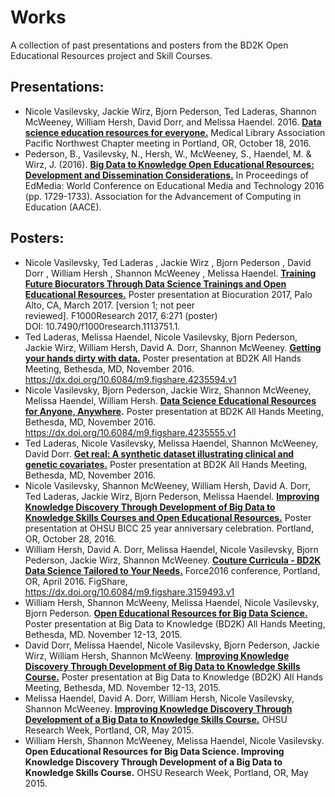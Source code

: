 # Works
A collection of past presentations and posters from the BD2K Open Educational Resources project and Skill Courses.

## Presentations:
- Nicole Vasilevsky, Jackie Wirz, Bjorn Pederson, Ted Laderas, Shannon McWeeney, William Hersh, David Dorr, and Melissa Haendel. 2016. **[Data science education resources for everyone.](http://www.slideshare.net/NicoleVasilevsky/data-science-education-resources-for-everyone )** Medical Library Association Pacific Northwest Chapter meeting in Portland, OR, October 18, 2016. 
- Pederson, B., Vasilevsky, N., Hersh, W., McWeeney, S., Haendel, M. & Wirz, J. (2016). **[Big Data to Knowledge Open Educational Resources: Development and Dissemination Considerations.](https://doi.org/10.6084/m9.figshare.4876808.v1)** In Proceedings of EdMedia: World Conference on Educational Media and Technology 2016 (pp. 1729-1733). Association for the Advancement of Computing in Education (AACE).

## Posters:
- Nicole Vasilevsky, Ted Laderas , Jackie Wirz , Bjorn Pederson , David Dorr , William Hersh , Shannon McWeeney , Melissa Haendel. **[Training Future Biocurators Through Data Science Trainings and Open Educational Resources.](https://f1000research.com/posters/6-271)** Poster presentation at Biocuration 2017, Palo Alto, CA, March 2017. [version 1; not peer reviewed]. F1000Research 2017, 6:271 (poster) DOI: 10.7490/f1000research.1113751.1. 
- Ted Laderas, Melissa Haendel, Nicole Vasilevsky, Bjorn Pederson, Jackie Wirz, William Hersh, David A. Dorr, Shannon McWeeney. **[Getting your hands dirty with data.](https://figshare.com/articles/Getting_Your_Hands_Dirty_With_Data/4235594/1)** Poster presentation at BD2K All Hands Meeting, Bethesda, MD, November 2016. https://dx.doi.org/10.6084/m9.figshare.4235594.v1
- Nicole Vasilevsky, Bjorn Pederson, Jackie Wirz, Shannon McWeeney, Melissa Haendel, William Hersh. **[Data Science Educational Resources for Anyone, Anywhere](https://dx.doi.org/10.6084/m9.figshare.4235555.v1).** Poster presentation at BD2K All Hands Meeting, Bethesda, MD, November 2016. https://dx.doi.org/10.6084/m9.figshare.4235555.v1
- Ted Laderas, Nicole Vasilevsky, Melissa Haendel, Shannon McWeeney, David Dorr. **[Get real: A synthetic dataset illustrating clinical and genetic covariates.](https://figshare.com/articles/Get_real_A_synthetic_dataset_illustrating_clinical_and_genetic_covariates/4239959)** Poster presentation at BD2K All Hands Meeting, Bethesda, MD, November 2016.
- Nicole Vasilevsky, Shannon McWeeney, William Hersh, David A. Dorr, Ted Laderas, Jackie Wirz, Bjorn Pederson, Melissa Haendel. **[Improving Knowledge Discovery Through Development of  Big Data to Knowledge Skills Courses and Open Educational Resources.](http://www.slideshare.net/NicoleVasilevsky/improving-knowledge-discovery-through-development-of-big-data-to-knowledge-skills-courses-and-open-educational-resources)** Poster presentation at OHSU BICC 25 year anniversary celebration. Portland, OR, October 28, 2016. 
- William Hersh, David A. Dorr, Melissa Haendel, Nicole Vasilevsky, Bjorn Pederson, Jackie Wirz, Shannon McWeeney. **[Couture Curricula - BD2K Data Science Tailored to Your Needs.](https://dx.doi.org/10.6084/m9.figshare.3159493.v1)** Force2016 conference, Portland, OR, April 2016. FigShare, https://dx.doi.org/10.6084/m9.figshare.3159493.v1 
- William Hersh, Shannon McWeeny, Melissa Haendel, Nicole Vasilevsky, Bjorn Pederson. **[Open Educational Resources for Big Data Science.](http://www.slideshare.net/billhersh/open-educational-resources-for-big-data-science)** Poster presentation at Big Data to Knowledge (BD2K) All Hands Meeting, Bethesda, MD. November 12-13, 2015. 
- David Dorr, Melissa Haendel, Nicole Vasilevsky, Bjorn Pederson, Jackie Wirz, William Hersh, Shannon McWeeny. **[Improving Knowledge Discovery Through Development of Big Data to Knowledge Skills Course.](https://figshare.com/articles/Improving_Knowledge_Discovery_Through_Development_of_Big_Data_to_Knowledge_Skills_Course/4887272)** Poster presentation at Big Data to Knowledge (BD2K) All Hands Meeting, Bethesda, MD. November 12-13, 2015.
- Melissa Haendel, David A. Dorr, William Hersh, Nicole Vasilevsky, Shannon McWeeney. **[Improving Knowledge Discovery Through Development of a Big Data to Knowledge Skills Course.](https://figshare.com/articles/Improving_Knowledge_Discovery_Through_Development_of_a_Big_Data_to_Knowledge_Skills_Course/4887299)** OHSU Research Week, Portland, OR, May 2015.
- William Hersh, Shannon McWeeney, Melissa Haendel, Nicole Vasilevsky. **Open Educational Resources for Big Data Science. Improving Knowledge Discovery Through Development of a Big Data to Knowledge Skills Course.** OHSU Research Week, Portland, OR, May 2015.

